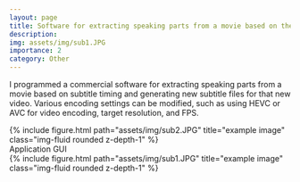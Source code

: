 ```yaml
---
layout: page
title: Software for extracting speaking parts from a movie based on the subtitle file
description: 
img: assets/img/sub1.JPG
importance: 2
category: Other
---
```


I programmed a commercial software for extracting speaking parts from a movie based on subtitle timing and generating new subtitle files for that new video. Various encoding settings can be modified, such as using HEVC or AVC for video encoding, target resolution, and FPS. 


<div class="row">
    <div class="col-sm mt-3 mt-md-0">
        {% include figure.html path="assets/img/sub2.JPG" title="example image" class="img-fluid rounded z-depth-1" %}
    </div>
</div>
<div class="caption">
Application GUI
</div>

<div class="row">
    <div class="col-sm mt-3 mt-md-0">
        {% include figure.html path="assets/img/sub1.JPG" title="example image" class="img-fluid rounded z-depth-1" %}
    </div>
</div>
<div class="caption">
</div>

